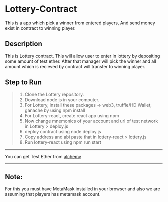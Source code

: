 # Lottery-Contract
This is a app which pick a winner from entered players, And send money exist in contract to winning player.

## Description
This is Lottery contract. This will allow user to enter in lottery by depositing some amount of test ether. After that manager will pick the winner and all amount which is recieved by contract will transfer to winning player.

## Step to Run

> 1. Clone the Lottery repository.
> 2. Download node js in your computer.
> 3. For Lottery, install these packages -> web3, truffle/HD Wallet, ganache by using npm install
> 4. For Lottery-react, create react app using npm
> 5. Now change mnemonics of your account and url of test network in Lottery > deploy.js
> 6. deploy contract using node deploy.js
> 7. Copy address and abi paste that in lottery-react > lottery.js
> 8. Run lottery-react using npm run start

***
You can get Test Ether from [alchemy](https://sepoliafaucet.com/)
***

## Note:
For this you must have MetaMask installed in your browser and also we are assuming that players has metamask account.

